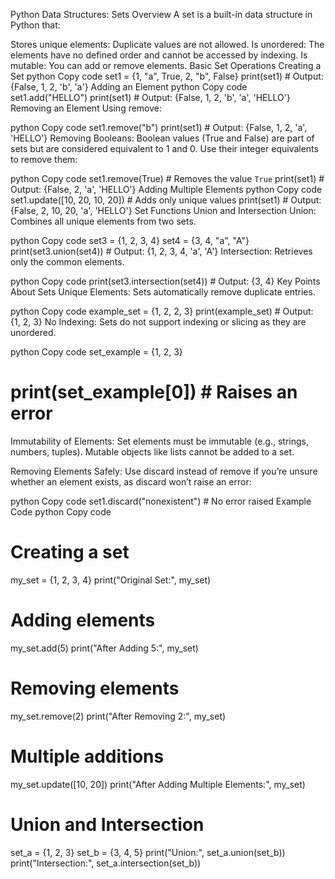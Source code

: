 Python Data Structures: Sets
Overview
A set is a built-in data structure in Python that:

Stores unique elements: Duplicate values are not allowed.
Is unordered: The elements have no defined order and cannot be accessed by indexing.
Is mutable: You can add or remove elements.
Basic Set Operations
Creating a Set
python
Copy code
set1 = {1, "a", True, 2, "b", False}
print(set1)  # Output: {False, 1, 2, 'b', 'a'}
Adding an Element
python
Copy code
set1.add("HELLO")
print(set1)  # Output: {False, 1, 2, 'b', 'a', 'HELLO'}
Removing an Element
Using remove:

python
Copy code
set1.remove("b")
print(set1)  # Output: {False, 1, 2, 'a', 'HELLO'}
Removing Booleans: Boolean values (True and False) are part of sets but are considered equivalent to 1 and 0. Use their integer equivalents to remove them:

python
Copy code
set1.remove(True)  # Removes the value `True`
print(set1)        # Output: {False, 2, 'a', 'HELLO'}
Adding Multiple Elements
python
Copy code
set1.update([10, 20, 10, 20])  # Adds only unique values
print(set1)  # Output: {False, 2, 10, 20, 'a', 'HELLO'}
Set Functions
Union and Intersection
Union: Combines all unique elements from two sets.

python
Copy code
set3 = {1, 2, 3, 4}
set4 = {3, 4, "a", "A"}
print(set3.union(set4))  # Output: {1, 2, 3, 4, 'a', 'A'}
Intersection: Retrieves only the common elements.

python
Copy code
print(set3.intersection(set4))  # Output: {3, 4}
Key Points About Sets
Unique Elements: Sets automatically remove duplicate entries.

python
Copy code
example_set = {1, 2, 2, 3}
print(example_set)  # Output: {1, 2, 3}
No Indexing: Sets do not support indexing or slicing as they are unordered.

python
Copy code
set_example = {1, 2, 3}
# print(set_example[0])  # Raises an error
Immutability of Elements: Set elements must be immutable (e.g., strings, numbers, tuples). Mutable objects like lists cannot be added to a set.

Removing Elements Safely: Use discard instead of remove if you’re unsure whether an element exists, as discard won’t raise an error:

python
Copy code
set1.discard("nonexistent")  # No error raised
Example Code
python
Copy code
# Creating a set
my_set = {1, 2, 3, 4}
print("Original Set:", my_set)

# Adding elements
my_set.add(5)
print("After Adding 5:", my_set)

# Removing elements
my_set.remove(2)
print("After Removing 2:", my_set)

# Multiple additions
my_set.update([10, 20])
print("After Adding Multiple Elements:", my_set)

# Union and Intersection
set_a = {1, 2, 3}
set_b = {3, 4, 5}
print("Union:", set_a.union(set_b))
print("Intersection:", set_a.intersection(set_b))
